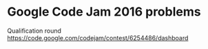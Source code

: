 # Google Code Jam 2016 problems

Qualification round https://code.google.com/codejam/contest/6254486/dashboard
